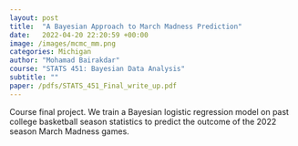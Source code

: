 ```yaml
---
layout: post
title:  "A Bayesian Approach to March Madness Prediction"
date:   2022-04-20 22:20:59 +00:00
image: /images/mcmc_mm.png
categories: Michigan
author: "Mohamad Bairakdar"
course: "STATS 451: Bayesian Data Analysis"
subtitle: ""
paper: /pdfs/STATS_451_Final_write_up.pdf
---
```


Course final project. We train a Bayesian logistic regression model on past college basketball season statistics to predict the outcome of the 2022 season March Madness games.
